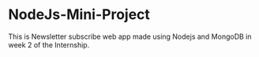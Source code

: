 # NodeJs-Mini-Project
This is Newsletter subscribe web app made using Nodejs and MongoDB in week 2 of the Internship.
